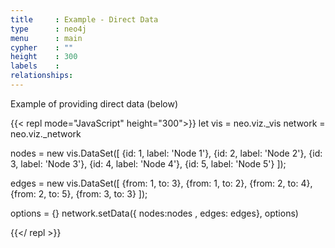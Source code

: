 ```yaml
---
title     : Example - Direct Data
type      : neo4j
menu      : main
cypher    : ""
height    : 300
labels    :
relationships:
---
```


Example of providing direct data (below)

{{< repl mode="JavaScript" height="300">}}
let vis     = neo.viz._vis
network = neo.viz._network

nodes = new vis.DataSet([
    {id: 1, label: 'Node 1'},
    {id: 2, label: 'Node 2'},
    {id: 3, label: 'Node 3'},
    {id: 4, label: 'Node 4'},
    {id: 5, label: 'Node 5'}
  ]);

edges = new vis.DataSet([
    {from: 1, to: 3},
    {from: 1, to: 2},
    {from: 2, to: 4},
    {from: 2, to: 5},
    {from: 3, to: 3}
  ]);

options = {}
network.setData({ nodes:nodes , edges: edges}, options)

{{</ repl >}}